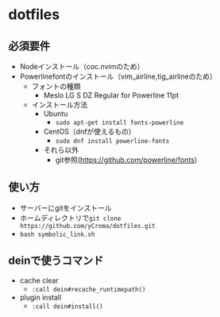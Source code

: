# dotfiles

## 必須要件

- Nodeインストール（coc.nvimのため）
- Powerlinefontのインストール（vim_airline,tig_airlineのため）
  - フォントの種類
    - Meslo LG S DZ Regular for Powerline 11pt
  - インストール方法
    - Ubuntu
      - `sudo apt-get install fonts-powerline`
    - CentOS（dnfが使えるもの）
      - `sudo dnf install powerline-fonts`
    - それら以外
      - git参照(https://github.com/powerline/fonts)

## 使い方

- サーバーにgitをインストール
- ホームディレクトリで`git clone https://github.com/yCroma/dotfiles.git`
- `bash symbolic_link.sh`

## deinで使うコマンド

- cache clear
    - `:call dein#recache_runtimepath()`
- plugin install
    - `:call dein#install()`
